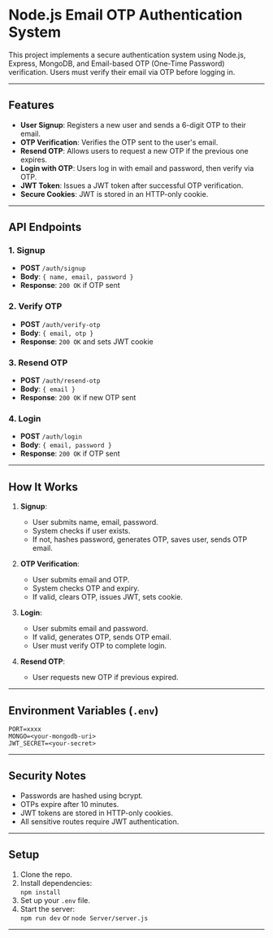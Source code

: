 # Node.js Email OTP Authentication System

This project implements a secure authentication system using Node.js, Express, MongoDB, and Email-based OTP (One-Time Password) verification. Users must verify their email via OTP before logging in.

---
## Features

- **User Signup**: Registers a new user and sends a 6-digit OTP to their email.
- **OTP Verification**: Verifies the OTP sent to the user's email.
- **Resend OTP**: Allows users to request a new OTP if the previous one expires.
- **Login with OTP**: Users log in with email and password, then verify via OTP.
- **JWT Token**: Issues a JWT token after successful OTP verification.
- **Secure Cookies**: JWT is stored in an HTTP-only cookie.

---

## API Endpoints

### 1. **Signup**

- **POST** `/auth/signup`
- **Body**: `{ name, email, password }`
- **Response**: `200 OK` if OTP sent

### 2. **Verify OTP**

- **POST** `/auth/verify-otp`
- **Body**: `{ email, otp }`
- **Response**: `200 OK` and sets JWT cookie

### 3. **Resend OTP**

- **POST** `/auth/resend-otp`
- **Body**: `{ email }`
- **Response**: `200 OK` if new OTP sent

### 4. **Login**

- **POST** `/auth/login`
- **Body**: `{ email, password }`
- **Response**: `200 OK` if OTP sent

---

## How It Works

1. **Signup**:  
   - User submits name, email, password.
   - System checks if user exists.
   - If not, hashes password, generates OTP, saves user, sends OTP email.

2. **OTP Verification**:  
   - User submits email and OTP.
   - System checks OTP and expiry.
   - If valid, clears OTP, issues JWT, sets cookie.

3. **Login**:  
   - User submits email and password.
   - If valid, generates OTP, sends OTP email.
   - User must verify OTP to complete login.

4. **Resend OTP**:  
   - User requests new OTP if previous expired.

---

## Environment Variables (`.env`)

```
PORT=xxxx
MONGO=<your-mongodb-uri>
JWT_SECRET=<your-secret>
```

---

## Security Notes

- Passwords are hashed using bcrypt.
- OTPs expire after 10 minutes.
- JWT tokens are stored in HTTP-only cookies.
- All sensitive routes require JWT authentication.

---

## Setup

1. Clone the repo.
2. Install dependencies:  
   `npm install`
3. Set up your `.env` file.
4. Start the server:  
   `npm run dev` or `node Server/server.js`

---
##